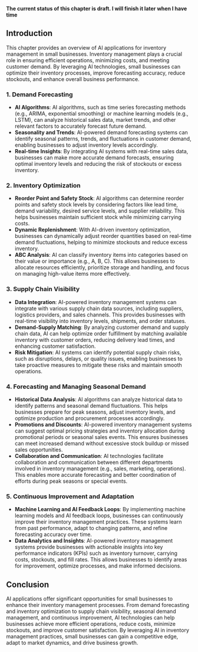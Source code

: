 **The current status of this chapter is draft. I will finish it later when I have time**

Introduction
------------

This chapter provides an overview of AI applications for inventory management in small businesses. Inventory management plays a crucial role in ensuring efficient operations, minimizing costs, and meeting customer demand. By leveraging AI technologies, small businesses can optimize their inventory processes, improve forecasting accuracy, reduce stockouts, and enhance overall business performance.

### 1. Demand Forecasting

* **AI Algorithms**: AI algorithms, such as time series forecasting methods (e.g., ARIMA, exponential smoothing) or machine learning models (e.g., LSTM), can analyze historical sales data, market trends, and other relevant factors to accurately forecast future demand.
* **Seasonality and Trends**: AI-powered demand forecasting systems can identify seasonal patterns, trends, and fluctuations in customer demand, enabling businesses to adjust inventory levels accordingly.
* **Real-time Insights**: By integrating AI systems with real-time sales data, businesses can make more accurate demand forecasts, ensuring optimal inventory levels and reducing the risk of stockouts or excess inventory.

### 2. Inventory Optimization

* **Reorder Point and Safety Stock**: AI algorithms can determine reorder points and safety stock levels by considering factors like lead time, demand variability, desired service levels, and supplier reliability. This helps businesses maintain sufficient stock while minimizing carrying costs.
* **Dynamic Replenishment**: With AI-driven inventory optimization, businesses can dynamically adjust reorder quantities based on real-time demand fluctuations, helping to minimize stockouts and reduce excess inventory.
* **ABC Analysis**: AI can classify inventory items into categories based on their value or importance (e.g., A, B, C). This allows businesses to allocate resources efficiently, prioritize storage and handling, and focus on managing high-value items more effectively.

### 3. Supply Chain Visibility

* **Data Integration**: AI-powered inventory management systems can integrate with various supply chain data sources, including suppliers, logistics providers, and sales channels. This provides businesses with real-time visibility into inventory levels, shipments, and order statuses.
* **Demand-Supply Matching**: By analyzing customer demand and supply chain data, AI can help optimize order fulfillment by matching available inventory with customer orders, reducing delivery lead times, and enhancing customer satisfaction.
* **Risk Mitigation**: AI systems can identify potential supply chain risks, such as disruptions, delays, or quality issues, enabling businesses to take proactive measures to mitigate these risks and maintain smooth operations.

### 4. Forecasting and Managing Seasonal Demand

* **Historical Data Analysis**: AI algorithms can analyze historical data to identify patterns and seasonal demand fluctuations. This helps businesses prepare for peak seasons, adjust inventory levels, and optimize production and procurement processes accordingly.
* **Promotions and Discounts**: AI-powered inventory management systems can suggest optimal pricing strategies and inventory allocation during promotional periods or seasonal sales events. This ensures businesses can meet increased demand without excessive stock buildup or missed sales opportunities.
* **Collaboration and Communication**: AI technologies facilitate collaboration and communication between different departments involved in inventory management (e.g., sales, marketing, operations). This enables more accurate forecasting and better coordination of efforts during peak seasons or special events.

### 5. Continuous Improvement and Adaptation

* **Machine Learning and AI Feedback Loops**: By implementing machine learning models and AI feedback loops, businesses can continuously improve their inventory management practices. These systems learn from past performance, adapt to changing patterns, and refine forecasting accuracy over time.
* **Data Analytics and Insights**: AI-powered inventory management systems provide businesses with actionable insights into key performance indicators (KPIs) such as inventory turnover, carrying costs, stockouts, and fill rates. This allows businesses to identify areas for improvement, optimize processes, and make informed decisions.

Conclusion
----------

AI applications offer significant opportunities for small businesses to enhance their inventory management processes. From demand forecasting and inventory optimization to supply chain visibility, seasonal demand management, and continuous improvement, AI technologies can help businesses achieve more efficient operations, reduce costs, minimize stockouts, and improve customer satisfaction. By leveraging AI in inventory management practices, small businesses can gain a competitive edge, adapt to market dynamics, and drive business growth.
